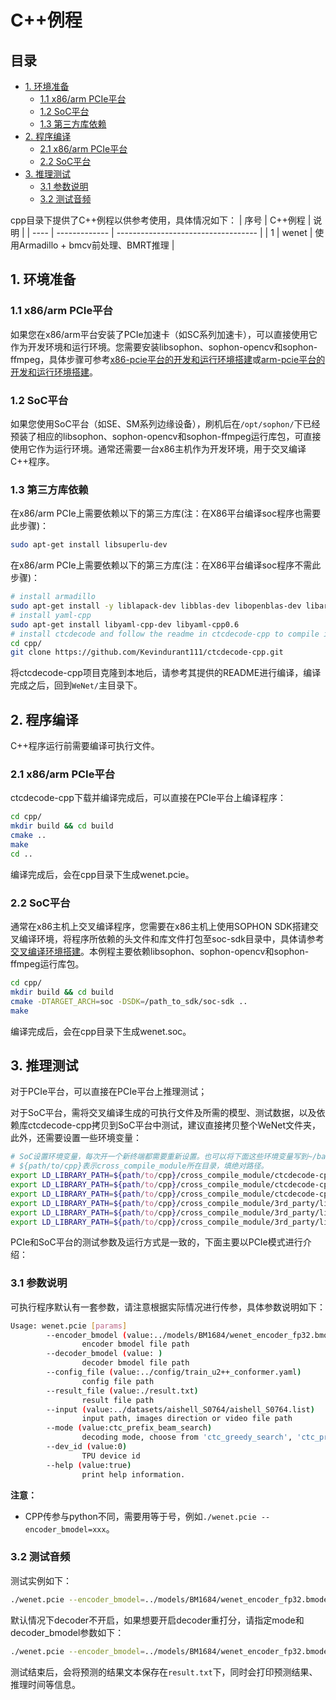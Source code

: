 # C++例程

## 目录

* [1. 环境准备](#1-环境准备)
    * [1.1 x86/arm PCIe平台](#11-x86arm-pcie平台)
    * [1.2 SoC平台](#12-soc平台)
    * [1.3 第三方库依赖](#13-第三方库依赖)
* [2. 程序编译](#2-程序编译)
    * [2.1 x86/arm PCIe平台](#21-x86arm-pcie平台)
    * [2.2 SoC平台](#22-soc平台)
* [3. 推理测试](#3-推理测试)
    * [3.1 参数说明](#31-参数说明)
    * [3.2 测试音频](#32-测试音频)

cpp目录下提供了C++例程以供参考使用，具体情况如下：
| 序号  | C++例程      | 说明                                 |
| ---- | ------------- | -----------------------------------  |
| 1    | wenet         | 使用Armadillo + bmcv前处理、BMRT推理  |

## 1. 环境准备
### 1.1 x86/arm PCIe平台
如果您在x86/arm平台安装了PCIe加速卡（如SC系列加速卡），可以直接使用它作为开发环境和运行环境。您需要安装libsophon、sophon-opencv和sophon-ffmpeg，具体步骤可参考[x86-pcie平台的开发和运行环境搭建](../../../docs/Environment_Install_Guide.md#3-x86-pcie平台的开发和运行环境搭建)或[arm-pcie平台的开发和运行环境搭建](../../../docs/Environment_Install_Guide.md#5-arm-pcie平台的开发和运行环境搭建)。  

### 1.2 SoC平台
如果您使用SoC平台（如SE、SM系列边缘设备），刷机后在`/opt/sophon/`下已经预装了相应的libsophon、sophon-opencv和sophon-ffmpeg运行库包，可直接使用它作为运行环境。通常还需要一台x86主机作为开发环境，用于交叉编译C++程序。

### 1.3 第三方库依赖
在x86/arm PCIe上需要依赖以下的第三方库(注：在X86平台编译soc程序也需要此步骤)：
```bash
sudo apt-get install libsuperlu-dev
```
在x86/arm PCIe上需要依赖以下的第三方库(注：在X86平台编译soc程序不需此步骤)：

```bash
# install armadillo
sudo apt-get install -y liblapack-dev libblas-dev libopenblas-dev libarmadillo-dev libsndfile1-dev
# install yaml-cpp
sudo apt-get install libyaml-cpp-dev libyaml-cpp0.6
# install ctcdecode and follow the readme in ctcdecode-cpp to compile it
cd cpp/
git clone https://github.com/Kevindurant111/ctcdecode-cpp.git
```
将ctcdecode-cpp项目克隆到本地后，请参考其提供的README进行编译，编译完成之后，回到`WeNet/`主目录下。 

## 2. 程序编译
C++程序运行前需要编译可执行文件。
### 2.1 x86/arm PCIe平台
ctcdecode-cpp下载并编译完成后，可以直接在PCIe平台上编译程序：

```bash
cd cpp/
mkdir build && cd build
cmake .. 
make
cd ..
```
编译完成后，会在cpp目录下生成wenet.pcie。

### 2.2 SoC平台
通常在x86主机上交叉编译程序，您需要在x86主机上使用SOPHON SDK搭建交叉编译环境，将程序所依赖的头文件和库文件打包至soc-sdk目录中，具体请参考[交叉编译环境搭建](../../../docs/Environment_Install_Guide.md#41-交叉编译环境搭建)。本例程主要依赖libsophon、sophon-opencv和sophon-ffmpeg运行库包。

```bash
cd cpp/
mkdir build && cd build
cmake -DTARGET_ARCH=soc -DSDK=/path_to_sdk/soc-sdk ..  
make
```
编译完成后，会在cpp目录下生成wenet.soc。


## 3. 推理测试
对于PCIe平台，可以直接在PCIe平台上推理测试；

对于SoC平台，需将交叉编译生成的可执行文件及所需的模型、测试数据，以及依赖库ctcdecode-cpp拷贝到SoC平台中测试，建议直接拷贝整个WeNet文件夹，此外，还需要设置一些环境变量：
```bash
# SoC设置环境变量，每次开一个新终端都需要重新设置。也可以将下面这些环境变量写到~/bash.rc里面并source ~/.bashrc，这样就不用每次开新终端都重新设置了。
# ${path/to/cpp}表示cross_compile_module所在目录，填绝对路径。
export LD_LIBRARY_PATH=${path/to/cpp}/cross_compile_module/ctcdecode-cpp/openfst-1.6.3/src/lib/.libs/:$LD_LIBRARY_PATH
export LD_LIBRARY_PATH=${path/to/cpp}/cross_compile_module/ctcdecode-cpp/build/:$LD_LIBRARY_PATH
export LD_LIBRARY_PATH=${path/to/cpp}/cross_compile_module/ctcdecode-cpp/build/3rd_party/kenlm/lib/:$LD_LIBRARY_PATH
export LD_LIBRARY_PATH=${path/to/cpp}/cross_compile_module/3rd_party/lib/:$LD_LIBRARY_PATH
export LD_LIBRARY_PATH=${path/to/cpp}/cross_compile_module/3rd_party/lib/blas/:$LD_LIBRARY_PATH
export LD_LIBRARY_PATH=${path/to/cpp}/cross_compile_module/3rd_party/lib/lapack/:$LD_LIBRARY_PATH
```
PCIe和SoC平台的测试参数及运行方式是一致的，下面主要以PCIe模式进行介绍：

### 3.1 参数说明
可执行程序默认有一套参数，请注意根据实际情况进行传参，具体参数说明如下：

```bash
Usage: wenet.pcie [params]
        --encoder_bmodel (value:../models/BM1684/wenet_encoder_fp32.bmodel)
                encoder bmodel file path
        --decoder_bmodel (value: )
                decoder bmodel file path
        --config_file (value:../config/train_u2++_conformer.yaml)
                config file path
        --result_file (value:./result.txt)
                result file path
        --input (value:../datasets/aishell_S0764/aishell_S0764.list)
                input path, images direction or video file path
        --mode (value:ctc_prefix_beam_search)
                decoding mode, choose from 'ctc_greedy_search', 'ctc_prefix_beam_search' and 'attention_rescoring'
        --dev_id (value:0)
                TPU device id
        --help (value:true)
                print help information.
```
**注意：**  
- CPP传参与python不同，需要用等于号，例如`./wenet.pcie --encoder_bmodel=xxx`。  

### 3.2 测试音频
测试实例如下：
```bash
./wenet.pcie --encoder_bmodel=../models/BM1684/wenet_encoder_fp32.bmodel --dict_file=../config/lang_char.txt --config_file=../config/train_u2++_conformer.yaml --result_file=./result.txt --input=../datasets/aishell_S0764/aishell_S0764.list --mode=ctc_prefix_beam_search --dev_id=0
```
默认情况下decoder不开启，如果想要开启decoder重打分，请指定mode和decoder_bmodel参数如下：
```bash
./wenet.pcie --encoder_bmodel=../models/BM1684/wenet_encoder_fp32.bmodel --decoder_bmodel=../models/BM1684/wenet_decoder_fp32.bmodel --dict_file=../config/lang_char.txt --config_file=../config/train_u2++_conformer.yaml --result_file=./result.txt --input=../datasets/aishell_S0764/aishell_S0764.list --mode=attention_rescoring --dev_id=0
```
测试结束后，会将预测的结果文本保存在`result.txt`下，同时会打印预测结果、推理时间等信息。  
